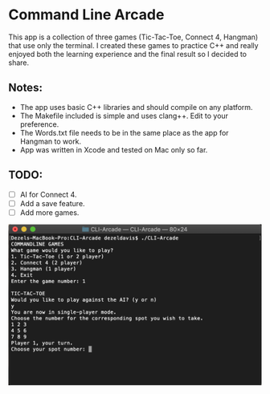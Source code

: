 # Command Line Arcade

This app is a collection of three games (Tic-Tac-Toe, Connect 4, Hangman) that
use only the terminal. I created these games to practice C++ and really enjoyed
both the learning experience and the final result so I decided to share.

## Notes:

* The app uses basic C++ libraries and should compile on any platform.
* The Makefile included is simple and uses clang++. Edit to your preference.
* The Words.txt file needs to be in the same place as the app for Hangman to work.
* App was written in Xcode and tested on Mac only so far.

## TODO:

- [ ] AI for Connect 4.
- [ ] Add a save feature.
- [ ] Add more games.

![CLITTTStart](/images/CLITTTStart.png)
